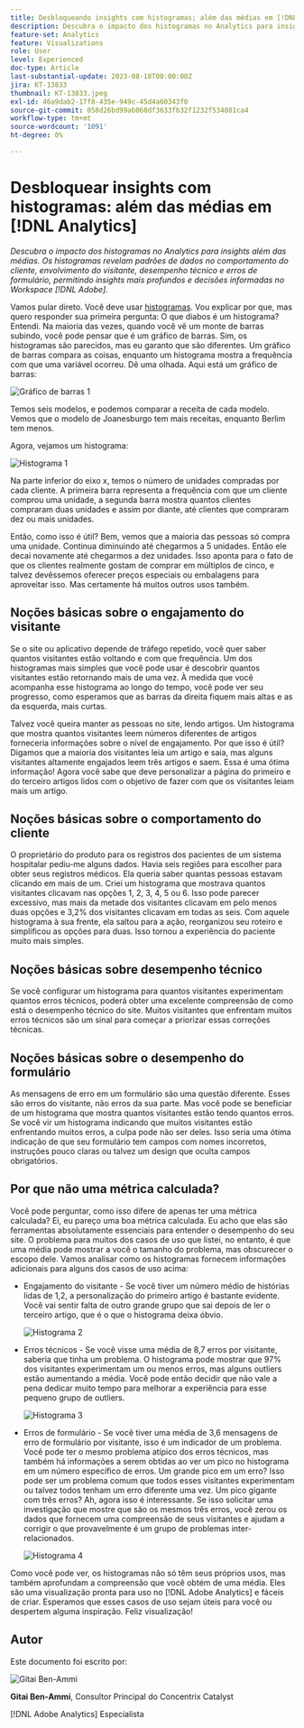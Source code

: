 ```yaml
---
title: Desbloqueando insights com histogramas; além das médias em [!DNL Analytics]
description: Descubra o impacto dos histogramas no Analytics para insights além de médias.
feature-set: Analytics
feature: Visualizations
role: User
level: Experienced
doc-type: Article
last-substantial-update: 2023-08-18T00:00:00Z
jira: KT-13833
thumbnail: KT-13833.jpeg
exl-id: 46a9dab2-17f8-435e-949c-45d4a60343f0
source-git-commit: 058d26bd99ab060df3633fb32f1232f534881ca4
workflow-type: tm+mt
source-wordcount: '1091'
ht-degree: 0%

---
```


# Desbloquear insights com histogramas: além das médias em [!DNL Analytics]

_Descubra o impacto dos histogramas no Analytics para insights além das médias. Os histogramas revelam padrões de dados no comportamento do cliente, envolvimento do visitante, desempenho técnico e erros de formulário, permitindo insights mais profundos e decisões informadas no Workspace [!DNL Adobe]._

Vamos pular direto. Você deve usar [histogramas](https://experienceleague.adobe.com/docs/analytics/analyze/analysis-workspace/visualizations/histogram.html). Vou explicar por que, mas quero responder sua primeira pergunta: O que diabos é um histograma? Entendi. Na maioria das vezes, quando você vê um monte de barras subindo, você pode pensar que é um gráfico de barras. Sim, os histogramas são parecidos, mas eu garanto que são diferentes. Um gráfico de barras compara as coisas, enquanto um histograma mostra a frequência com que uma variável ocorreu. Dê uma olhada. Aqui está um gráfico de barras:

![Gráfico de barras 1](assets/bar-chart-1.png)

Temos seis modelos, e podemos comparar a receita de cada modelo. Vemos que o modelo de Joanesburgo tem mais receitas, enquanto Berlim tem menos.

Agora, vejamos um histograma:

![Histograma 1](assets/histogram-1.png)

Na parte inferior do eixo x, temos o número de unidades compradas por cada cliente. A primeira barra representa a frequência com que um cliente comprou uma unidade, a segunda barra mostra quantos clientes compraram duas unidades e assim por diante, até clientes que compraram dez ou mais unidades.

Então, como isso é útil? Bem, vemos que a maioria das pessoas só compra uma unidade. Continua diminuindo até chegarmos a 5 unidades. Então ele decai novamente até chegarmos a dez unidades. Isso aponta para o fato de que os clientes realmente gostam de comprar em múltiplos de cinco, e talvez devêssemos oferecer preços especiais ou embalagens para aproveitar isso. Mas certamente há muitos outros usos também.

## Noções básicas sobre o engajamento do visitante

Se o site ou aplicativo depende de tráfego repetido, você quer saber quantos visitantes estão voltando e com que frequência. Um dos histogramas mais simples que você pode usar é descobrir quantos visitantes estão retornando mais de uma vez. À medida que você acompanha esse histograma ao longo do tempo, você pode ver seu progresso, como esperamos que as barras da direita fiquem mais altas e as da esquerda, mais curtas.

Talvez você queira manter as pessoas no site, lendo artigos. Um histograma que mostra quantos visitantes leem números diferentes de artigos forneceria informações sobre o nível de engajamento. Por que isso é útil? Digamos que a maioria dos visitantes leia um artigo e saia, mas alguns visitantes altamente engajados leem três artigos e saem. Essa é uma ótima informação! Agora você sabe que deve personalizar a página do primeiro e do terceiro artigos lidos com o objetivo de fazer com que os visitantes leiam mais um artigo.

## Noções básicas sobre o comportamento do cliente

O proprietário do produto para os registros dos pacientes de um sistema hospitalar pediu-me alguns dados. Havia seis regiões para escolher para obter seus registros médicos. Ela queria saber quantas pessoas estavam clicando em mais de um. Criei um histograma que mostrava quantos visitantes clicavam nas opções 1, 2, 3, 4, 5 ou 6. Isso pode parecer excessivo, mas mais da metade dos visitantes clicavam em pelo menos duas opções e 3,2% dos visitantes clicavam em todas as seis. Com aquele histograma à sua frente, ela saltou para a ação, reorganizou seu roteiro e simplificou as opções para duas. Isso tornou a experiência do paciente muito mais simples.

## Noções básicas sobre desempenho técnico

Se você configurar um histograma para quantos visitantes experimentam quantos erros técnicos, poderá obter uma excelente compreensão de como está o desempenho técnico do site. Muitos visitantes que enfrentam muitos erros técnicos são um sinal para começar a priorizar essas correções técnicas.

## Noções básicas sobre o desempenho do formulário

As mensagens de erro em um formulário são uma questão diferente. Esses são erros do visitante, não erros da sua parte. Mas você pode se beneficiar de um histograma que mostra quantos visitantes estão tendo quantos erros. Se você vir um histograma indicando que muitos visitantes estão enfrentando muitos erros, a culpa pode não ser deles. Isso seria uma ótima indicação de que seu formulário tem campos com nomes incorretos, instruções pouco claras ou talvez um design que oculta campos obrigatórios.

## Por que não uma métrica calculada?

Você pode perguntar, como isso difere de apenas ter uma métrica calculada? Ei, eu pareço uma boa métrica calculada. Eu acho que elas são ferramentas absolutamente essenciais para entender o desempenho do seu site. O problema para muitos dos casos de uso que listei, no entanto, é que uma média pode mostrar a você o tamanho do problema, mas obscurecer o escopo dele. Vamos analisar como os histogramas fornecem informações adicionais para alguns dos casos de uso acima:

- Engajamento do visitante - Se você tiver um número médio de histórias lidas de 1,2, a personalização do primeiro artigo é bastante evidente. Você vai sentir falta de outro grande grupo que sai depois de ler o terceiro artigo, que é o que o histograma deixa óbvio.

  ![Histograma 2](assets/histogram-2.png)

- Erros técnicos - Se você visse uma média de 8,7 erros por visitante, saberia que tinha um problema. O histograma pode mostrar que 97% dos visitantes experimentam um ou menos erros, mas alguns outliers estão aumentando a média. Você pode então decidir que não vale a pena dedicar muito tempo para melhorar a experiência para esse pequeno grupo de outliers.

  ![Histograma 3](assets/histogram-3.png)

- Erros de formulário - Se você tiver uma média de 3,6 mensagens de erro de formulário por visitante, isso é um indicador de um problema. Você pode ter o mesmo problema atípico dos erros técnicos, mas também há informações a serem obtidas ao ver um pico no histograma em um número específico de erros. Um grande pico em um erro? Isso pode ser um problema comum que todos esses visitantes experimentam ou talvez todos tenham um erro diferente uma vez. Um pico gigante com três erros? Ah, agora isso é interessante. Se isso solicitar uma investigação que mostre que são os mesmos três erros, você zerou os dados que fornecem uma compreensão de seus visitantes e ajudam a corrigir o que provavelmente é um grupo de problemas inter-relacionados.

  ![Histograma 4](assets/histogram-4.png)

Como você pode ver, os histogramas não só têm seus próprios usos, mas também aprofundam a compreensão que você obtém de uma média. Eles são uma visualização pronta para uso no [!DNL Adobe Analytics] e fáceis de criar. Esperamos que esses casos de uso sejam úteis para você ou despertem alguma inspiração. Feliz visualização!

## Autor

Este documento foi escrito por:

![Gitai Ben-Ammi](assets/gitai-headshot.png)

**Gitai Ben-Ammi**, Consultor Principal do Concentrix Catalyst

[!DNL Adobe Analytics] Especialista
